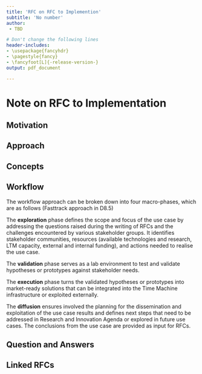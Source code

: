 ```yaml
---
title: 'RFC on RFC to Implemention'
subtitle: 'No number'
author:
 - TBD

# Don't change the following lines
header-includes:
- \usepackage{fancyhdr}
- \pagestyle{fancy}
- \fancyfoot[L]{-release-version-}
output: pdf_document

---
```


# Note on RFC to Implementation

## Motivation



## Approach



## Concepts





## Workflow

The workflow approach can be broken down into four macro-phases, which are as follows (Fasttrack approach in D8.5)

The **exploration** phase defines the scope and focus of the use case by addressing the questions raised during the writing of RFCs and the challenges encountered by various stakeholder groups. It identifies stakeholder communities, resources (available technologies and research, LTM capacity, external and internal funding), and actions needed to realise the use case.

The **validation**  phase serves as a lab environment to test and validate hypotheses or     prototypes against stakeholder needs.

The **execution** phase  turns the validated hypotheses or prototypes into market-ready solutions     that can be integrated into the Time Machine infrastructure or exploited     externally.

The **diffusion** ensures involved the planning for the dissemination and exploitation of the use case results and defines next steps that need to be addressed in Research and Innovation Agenda or explored in future use cases. The conclusions from the use case are provided as input for RFCs.
 

## Question and Answers 



## Linked RFCs

